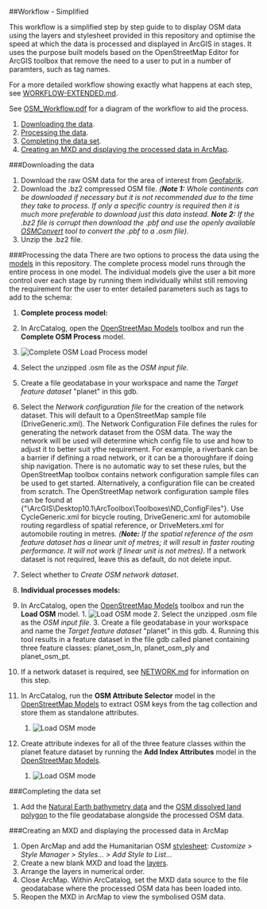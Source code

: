 ##Workflow - Simplified

This workflow is a simplified step by step guide to to display OSM data using the layers and stylesheet provided in this repository and optimise the speed at which the data is processed and displayed in ArcGIS in stages. It uses the purpose built models based on the OpenStreetMap Editor for ArcGIS toolbox that remove the need to a user to put in a number of paramters, such as tag names.

For a more detailed workflow showing exactly what happens at each step, see [WORKFLOW-EXTENDED.md](https://github.com/GASCUK/OpenStreetMap-ArcGIS/blob/master/WORKFLOW-EXTENDED.md).

See [OSM_Workflow.pdf](https://github.com/GASCUK/OpenStreetMap-ArcGIS/blob/master/Resources/OSM_Workflow.pdf) for a diagram of the workflow to aid the process.

1. [Downloading the data](https://github.com/GASCUK/OpenStreetMap-ArcGIS/blob/master/Resources/WORKFLOW-SIMPLIFIED.md#downloading-the-data).
2. [Processing the data](https://github.com/GASCUK/OpenStreetMap-ArcGIS/blob/master/Resources/WORKFLOW-SIMPLIFIED.md#processing-the-data).
3. [Completing the data set](https://github.com/GASCUK/OpenStreetMap-ArcGIS/blob/master/Resources/WORKFLOW-SIMPLIFIED.md#completing-the-data-set).
3. [Creating an MXD and displaying the processed data in ArcMap](https://github.com/GASCUK/OpenStreetMap-ArcGIS/blob/master/Resources/WORKFLOW-SIMPLIFIED.md#creating-an-mxd-and-displaying-the-processed-data-in-arcmap).

###Downloading the data

1. Download the raw OSM data for the area of interest from [Geofabrik](http://download.geofabrik.de/). 
 1. Download the .bz2 compressed OSM file. _(**Note 1:** Whole continents can be downloaded if necessary but it is not recommended due to the time they take to process. If only a specific country is required then it is much more preferable to download just this data instead. **Note 2:** If the .bz2 file is corrupt then download the .pbf and use the openly available [OSMConvert](http://wiki.openstreetmap.org/wiki/Osmconvert) tool to convert the .pbf to a .osm file)_.
 2. Unzip the .bz2 file.

###Processing the data
There are two options to process the data using the [models](https://github.com/GASCUK/OpenStreetMap-ArcGIS/tree/master/Models) in this repository. The complete process model runs through the entire process in one model. The individual models give the user a bit more control over each stage by running them individually whilst still removing the requirement for the user to enter detailed parameters such as tags to add to the schema:

1. **Complete process model:**
  1. In ArcCatalog, open the [OpenStreetMap Models](https://github.com/GASCUK/OpenStreetMap-ArcGIS/tree/master/Models) toolbox and run the **Complete OSM Process** model.
  2. ![Complete OSM Load Process model](https://raw.githubusercontent.com/GASCUK/OpenStreetMap-ArcGIS/master/Images/CompleteOSMLoadProcess.png)
  3. Select the unzipped .osm file as the *OSM input file*.
  4. Create a file geodatabase in your workspace and name the *Target feature dataset* "planet" in this gdb.
  5. Select the *Network configuration file* for the creation of the network dataset. This will default to a OpenStreetMap sample file (DriveGeneric.xml). The Network Configuration File defines the rules for generating the network dataset from the OSM data. The way the network will be used will determine which config file to use and how to adjust it to better suit ythe requirement. For example, a riverbank can be a barrier if defining a road network, or it can be a thoroughfare if doing ship navigation. There is no automatic way to set these rules, but the OpenStreetMap toolbox contains network configuration sample files can be used to get started. Alternatively, a configuration file can be created from scratch. The OpenStreetMap network configuration sample files can be found at {"\ArcGIS\Desktop10.1\ArcToolbox\Toolboxes\ND_ConfigFiles"}. Use CycleGeneric.xml for bicycle routing, DriveGeneric.xml for automobile routing regardless of spatial reference, or DriveMeters.xml for automobile routing in metres. _(**Note:** If the spatial reference of the osm feature dataset has a linear unit of metres; it will result in faster routing performance. It will not work if linear unit is not metres)_. If a network dataset is not required, leave this as default, do not delete input.
  6. Select whether to *Create OSM network dataset*.

2. **Individual processes models:**
  1. In ArcCatalog, open the [OpenStreetMap Models](https://github.com/GASCUK/OpenStreetMap-ArcGIS/tree/master/Models) toolbox and run the **Load OSM** model.
    1. ![Load OSM mode](https://raw.githubusercontent.com/GASCUK/OpenStreetMap-ArcGIS/master/Images/LoadOSMFileModel.png)
    2. Select the unzipped .osm file as the *OSM input file*.
    3. Create a file geodatabase in your workspace and name the *Target feature dataset* "planet" in this gdb.
    4. Running this tool results in a feature dataset in the file gdb called planet containing three feature classes: planet_osm_ln, planet_osm_ply and planet_osm_pt.
 2. If a network dataset is required, see [NETWORK.md](https://github.com/GASCUK/OpenStreetMap-ArcGIS/blob/master/Resources/NETWORK.md) for information on this step.
 3. In ArcCatalog, run the **OSM Attribute Selector** model in the [OpenStreetMap Models](https://github.com/GASCUK/OpenStreetMap-ArcGIS/tree/master/Models) to extract OSM keys from the tag collection and store them as standalone attributes.
    1. ![Load OSM mode](https://raw.githubusercontent.com/GASCUK/OpenStreetMap-ArcGIS/master/Images/OSMAttributeSelectorModel.png)
 4. Create attribute indexes for all of the three feature classes within the planet feature dataset by running the **Add Index Attributes** model in the [OpenStreetMap Models](https://github.com/GASCUK/OpenStreetMap-ArcGIS/tree/master/Models).
    1. ![Load OSM mode](https://raw.githubusercontent.com/GASCUK/OpenStreetMap-ArcGIS/master/Images/AddOSMAttributeIndexesModel.png)

###Completing the data set
1. Add the [Natural Earth bathymetry data](https://github.com/GASCUK/OpenStreetMap-ArcGIS/blob/master/Data/README.md) and the [OSM dissolved land polygon](https://github.com/GASCUK/OpenStreetMap-ArcGIS/blob/master/Data/README.md) to the file geodatabase alongside the processed OSM data.

###Creating an MXD and displaying the processed data in ArcMap
1. Open ArcMap and add the Humanitarian OSM [stylesheet](https://github.com/GASCUK/OpenStreetMap-ArcGIS/tree/master/Styles): *Customize > Style Manager > Styles... > Add Style to List...*
2. Create a new blank MXD and load the [layers](https://github.com/GASCUK/OpenStreetMap-ArcGIS/tree/master/Layers).
3. Arrange the layers in numerical order.
4. Close ArcMap. Within ArcCatalog, set the MXD data source to the file geodatabase where the processed OSM data has been loaded into.
5. Reopen the MXD in ArcMap to view the symbolised OSM data.
